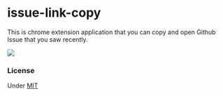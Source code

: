 # issue-link-copy
This is chrome extension application that you can copy and open Github Issue that you saw recently.

<a href="https://chrome.google.com/webstore/detail/hgcgnlkafmjkbghdakjjknopjfgninad" target="_blank">
<img src="https://developer.chrome.com/webstore/images/ChromeWebStore_Badge_v2_206x58.png">
</a>

### License
Under [MIT](https://github.com/chiiia12/issue-link-copy/blob/master/LICENSE)
